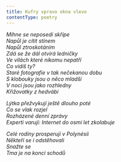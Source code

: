 ```yaml
---
title: Kufry vpravo okna vlevo
contentType: poetry
---
```


<section>

_Mihne se neposedí skřípe  
Napůl je cítit stínem  
Napůl ztroskotáním  
Zdá se že dál otvírá ledničky  
Ve vilách které nikomu nepatří  
Co vidíš ty?  
Staré fotografie v tak nečekanou dobu  
S klobouky jsou o něco mladší  
V noci jsou jako rozhledny  
Křižovatky z hedvábí_

</section>

<section>

_Lýtka přežvykují ještě dlouho poté  
Co se vlak rozjel  
Rozházené denní zprávy  
Experti varují: Internet do osmi let zkolabuje_

</section>

<section>

_Celé rodiny prosperují v Polynésii  
Někteří se i odstěhovali  
Snažte se  
Tma je na konci schodů_

</section>
